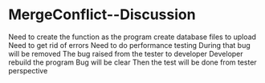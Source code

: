 # MergeConflict--Discussion
Need to create the function as the program
create database files to upload
Need to get rid of errors
Need to do performance testing
During that bug will be removed
The bug raised from the tester to developer
Developer rebuild the program
Bug will be clear
Then the test will be done from tester perspective 
